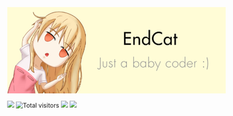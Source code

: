 <img src="https://raw.githubusercontent.com/Endcat/Endcat/master/banner.png">

![](https://img.shields.io/github/last-commit/Endcat/Endcat)
![Total visitors](https://visitor-badge.laobi.icu/badge?page_id=endcat.visitor-badge)
![](https://img.shields.io/github/followers/Endcat?label=Follow)
![](https://img.shields.io/twitter/follow/endcat749)
